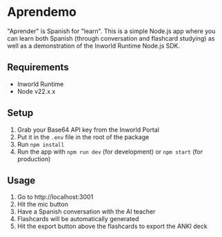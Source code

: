 # Aprendemo

"Aprender" is Spanish for "learn". This is a simple Node.js app where you can learn both Spanish (through conversation and flashcard studying) as well as a demonstration of the Inworld Runtime Node.js SDK.

## Requirements

- Inworld Runtime
- Node v22.x.x

## Setup

1. Grab your Base64 API key from the Inworld Portal
2. Put it in the `.env` file in the root of the package
3. Run `npm install`
4. Run the app with `npm run dev` (for development) or `npm start` (for production)

## Usage

1. Go to http://localhost:3001
2. Hit the mic button
3. Have a Spanish conversation with the AI teacher
4. Flashcards will be automatically generated
5. Hit the export button above the flashcards to export the ANKI deck
